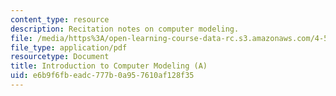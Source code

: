 ```yaml
---
content_type: resource
description: Recitation notes on computer modeling.
file: /media/https%3A/open-learning-course-data-rc.s3.amazonaws.com/4-500-introduction-to-design-computing-fall-2008/e6b9f6fbeadc777b0a957610af128f35_rec2.pdf
file_type: application/pdf
resourcetype: Document
title: Introduction to Computer Modeling (A)
uid: e6b9f6fb-eadc-777b-0a95-7610af128f35
---
```

